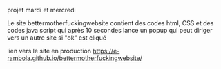 projet mardi et mercredi

Le site bettermotherfuckingwebsite contient des codes html, CSS et des codes java script qui après 10 secondes lance un popup qui peut diriger vers un autre site si "ok" est cliqué

lien vers le site en production https://e-rambola.github.io/bettermotherfuckingwebsite/
